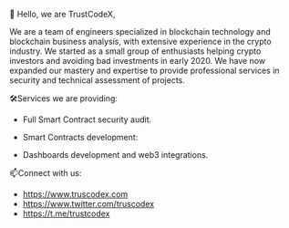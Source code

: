 👋 Hello, we are TrustCodeX,

We are a team of engineers specialized in blockchain technology and blockchain business analysis, with extensive experience in the crypto industry. We started as a small group of enthusiasts helping crypto investors and avoiding bad investments in early 2020. We have now expanded our mastery and expertise to provide professional services in security and technical assessment of projects.

🛠Services we are providing:

- Full Smart Contract security audit.

- Smart Contracts development:

- Dashboards development and web3 integrations.

📫Connect with us:
- https://www.truscodex.com
- https://www.twitter.com/truscodex
- https://t.me/trustcodex

